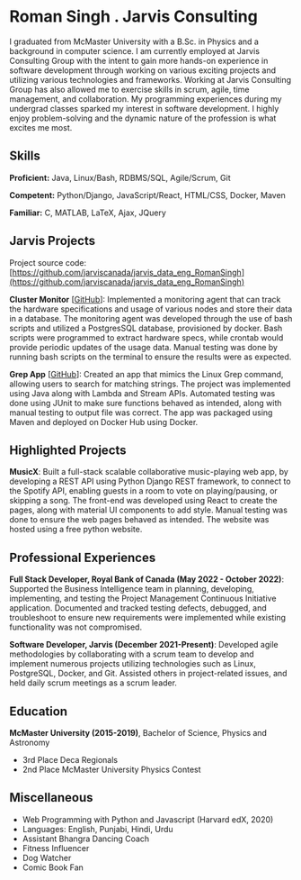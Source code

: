 # Roman Singh . Jarvis Consulting

I graduated from McMaster University with a B.Sc. in Physics and a background in computer science. I am currently employed at Jarvis Consulting Group with the intent to gain more hands-on experience in software development through working on various exciting projects and utilizing various technologies and frameworks. Working at Jarvis Consulting Group has also allowed me to exercise skills in scrum, agile, time management, and collaboration.  My programming experiences during my undergrad classes sparked my interest in software development. I highly enjoy problem-solving and the dynamic nature of the profession is what excites me most.

## Skills

**Proficient:** Java, Linux/Bash, RDBMS/SQL, Agile/Scrum, Git

**Competent:** Python/Django, JavaScript/React, HTML/CSS, Docker, Maven

**Familiar:** C, MATLAB, LaTeX, Ajax, JQuery

## Jarvis Projects

Project source code: [https://github.com/jarviscanada/jarvis_data_eng_RomanSingh](https://github.com/jarviscanada/jarvis_data_eng_RomanSingh)


**Cluster Monitor** [[GitHub](https://github.com/jarviscanada/jarvis_data_eng_RomanSingh/tree/master/linux_sql)]: Implemented a monitoring agent that can track the hardware specifications and usage of various nodes and store their data in a database. The monitoring agent was developed through the use of bash scripts and utilized a PostgresSQL database, provisioned by docker. Bash scripts were programmed to extract hardware specs, while crontab would provide periodic updates of the usage data. Manual testing was done by running bash scripts on the terminal to ensure the results were as expected.

**Grep App** [[GitHub](https://github.com/jarviscanada/jarvis_data_eng_RomanSingh/tree/master/core_java)]: Created an app that mimics the Linux Grep command, allowing users to search for matching strings. The project was implemented using Java along with Lambda and Stream APIs. Automated testing was done using JUnit to make sure functions behaved as intended, along with manual testing to output file was correct. The app was packaged using Maven and deployed on Docker Hub using Docker.


## Highlighted Projects
**MusicX**: Built a full-stack scalable collaborative music-playing web app, by developing a REST API using Python Django REST framework, to connect to the Spotify API, enabling guests in a room to vote on playing/pausing, or skipping a song. The front-end was developed using React to create the pages, along with material UI components to add style. Manual testing was done to ensure the web pages behaved as intended. The website was hosted using a free python website.


## Professional Experiences

**Full Stack Developer, Royal Bank of Canada (May 2022 - October 2022)**: Supported the Business Intelligence team in planning, developing, implementing, and testing the Project Management Continuous Initiative application. Documented and tracked testing defects, debugged, and troubleshoot to ensure new requirements were implemented while existing functionality was not compromised.

**Software Developer, Jarvis (December 2021-Present)**: Developed agile methodologies by collaborating with a scrum team to develop and implement numerous projects utilizing technologies such as Linux, PostgreSQL, Docker, and Git. Assisted others in project-related issues, and held daily scrum meetings as a scrum leader.


## Education
**McMaster University (2015-2019)**, Bachelor of Science, Physics and Astronomy
- 3rd Place Deca Regionals
- 2nd Place McMaster University Physics Contest


## Miscellaneous
- Web Programming with Python and Javascript (Harvard edX, 2020)
- Languages: English, Punjabi, Hindi, Urdu
- Assistant Bhangra Dancing Coach
- Fitness Influencer
- Dog Watcher
- Comic Book Fan